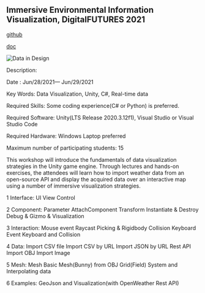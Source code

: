 ## Immersive Environmental Information Visualization, DigitalFUTURES 2021


[github](https://github.com/NamjuLee/DigitalFUTURES-Immersive-Environmental-Information-Visualization)

[doc](https://nj-namju.medium.com/immersive-environmental-information-visualization-technical-docs-8e10a64e83c7)

![Data in Design](https://namjulee.github.io/njs-lab-public/project/2021-immersive-environmental-information-visualization/2021-immersive-environmental-information-visualization.jpg)

Description:

Date : Jun/28/2021— Jun/29/2021

Key Words: Data Visualization, Unity, C#, Real-time data

Required Skills: Some coding experience(C# or Python) is preferred.

Required Software: Unity(LTS Release 2020.3.12f1), Visual Studio or Visual Studio Code

Required Hardware: Windows Laptop preferred

Maximum number of participating students: 15

This workshop will introduce the fundamentals of data visualization strategies in the Unity game engine. Through lectures and hands-on exercises, the attendees will learn how to import weather data from an open-source API and display the acquired data over an interactive map using a number of immersive visualization strategies.

1 Interface: 
UI
View Control

2 Component: 
Parameter
AttachComponent
Transform
Instantiate & Destroy
Debug & Gizmo & Visualization

3 Interaction: 
Mouse event
Raycast
Picking & Rigidbody
Collision
Keyboard Event
Keyboard and Collision

4 Data: 
Import CSV file
Import CSV by URL
Import JSON by URL
Rest API
Import OBJ
Import Image

5 Mesh: 
Mesh Basic
Mesh(Bunny) from OBJ
Grid(Field) System and Interpolating data

6 Examples: 
GeoJson and Visualization(with OpenWeather Rest API)
